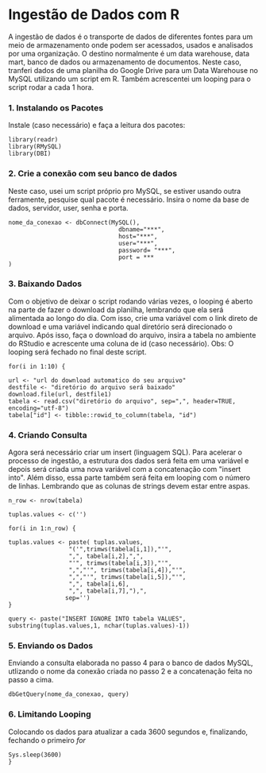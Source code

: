 # Ingestão de Dados com R
A ingestão de dados é o transporte de dados de diferentes fontes para um meio de armazenamento onde podem ser acessados, usados e analisados por uma organização. O destino normalmente é um data warehouse, data mart, banco de dados ou armazenamento de documentos. Neste caso, tranferi dados de uma planilha do Google Drive para um Data Warehouse no MySQL utilizando um script em R. Também acrescentei um looping para o script rodar a cada 1 hora.

### 1. Instalando os Pacotes 
Instale (caso necessário) e faça a leitura dos pacotes:
```
library(readr)
library(RMySQL)
library(DBI)
```

### 2. Crie a conexão com seu banco de dados
Neste caso, usei um script próprio pro MySQL, se estiver usando outra ferramente, pesquise qual pacote é necessário.
Insira o nome da base de dados, servidor, user, senha e porta.
```
nome_da_conexao <- dbConnect(MySQL(),
                               dbname="***",
                               host="***",
                               user="***",
                               password= "***",
                               port = ***
)
```
### 3. Baixando Dados
Com o objetivo de deixar o script rodando várias vezes, o looping é aberto na parte de fazer o download da planilha, lembrando que ela será alimentada ao longo do dia. Com isso, crie uma variável com o link direto de download e uma variável indicando qual diretório será direcionado o arquivo. Após isso, faça o download do arquivo, insira a tabela no ambiente do RStudio e acrescente uma coluna de id (caso necessário).
Obs: O looping será fechado no final deste script.
```
for(i in 1:10) {

url <- "url do download automatico do seu arquivo"
destfile <- "diretório do arquivo será baixado"
download.file(url, destfile1)
tabela <- read.csv("diretório do arquivo", sep=",", header=TRUE, encoding="utf-8")
tabela["id"] <- tibble::rowid_to_column(tabela, "id")
```
### 4. Criando Consulta
Agora será necessário criar um insert (linguagem SQL). Para acelerar o processo de ingestão, a estrutura dos dados será feita em uma variável e depois será criada uma nova variável com a concatenação com "insert into". Além disso, essa parte também será feita em looping com o número de linhas. Lembrando que as colunas de strings devem estar entre aspas.
```
n_row <- nrow(tabela) 

tuplas.values <- c('')

for(i in 1:n_row) {

tuplas.values <- paste( tuplas.values,
                 "('",trimws(tabela[i,1]),"'",
                 ",", tabela[i,2],",",
                 "'", trimws(tabela[i,3]),"'",
                 ",","'", trimws(tabela[i,4]),"'",
                 ",","'", trimws(tabela[i,5]),"'",
                 ",", tabela[i,6],
                 ",", tabela[i,7],"),",
                sep='')
}

query <- paste("INSERT IGNORE INTO tabela VALUES", substring(tuplas.values,1, nchar(tuplas.values)-1))
```
### 5. Enviando os Dados
Enviando a consulta elaborada no passo 4 para o banco de dados MySQL, utlizando o nome da conexão criada no passo 2 e a concatenação feita no passo a cima.
```
dbGetQuery(nome_da_conexao, query)
```
### 6. Limitando Looping
Colocando os dados para atualizar a cada 3600 segundos e, finalizando, fechando o primeiro *for*
```
Sys.sleep(3600)
}
```
